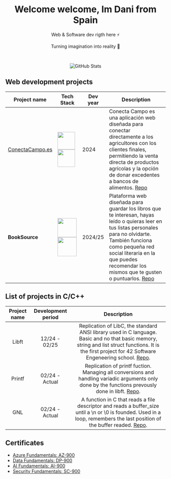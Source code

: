 <!-- Proudly created with GPRM ( https://gprm.itsvg.in ) -->
<h1 align="center"> Welcome welcome, Im Dani from Spain</br></h1>

<p align="center">Web & Software dev rigth here ⚡</p>
<p align="center">Turning imagination into reality 🚀</p>
<p align="center">
  <a href="https://danipoal.com" target="_blank"><img alt="" src="https://img.shields.io/badge/Portfolio-000?logo=vercel&logoColor=yellow&style=for-the-badge" style="vertical-align:center" /></a>
  <a href="https://linkedin.com/in/danipoal" target="_blank"><img alt="" src="https://img.shields.io/badge/LinkedIn-000?logo=linkedin&logoColor=0A66C2&style=for-the-badge" style="vertical-align:center" /></a>
</p>
<p align="center">
    <img src="https://github-readme-stats.vercel.app/api/top-langs/?username=danipoal&theme=react&hide_border=false&include_all_commits=true&count_private=false&layout=compact" alt="GitHub Stats">
  </p>

## Web development projects

| Project name | Tech Stack | Dev year | Description |
|-------------|-------|----------|-------------|
| [ConectaCampo.es](http://conectacampo.es) | <div> <img src="https://danipoal.com/js/svgs/react-icon.svg" width="55"> <img src="https://danipoal.com/js/svgs/spring.svg" width="55">  </div>| 2024 | Conecta Campo es una aplicación web diseñada para conectar directamente a los agricultores con los clientes finales, permitiendo la venta directa de productos agrícolas y la opción de donar excedentes a bancos de alimentos. [Repo](https://github.com/cnievaslozano/ConectaCampo) |
| **BookSource** |<img src="https://danipoal.com/js/svgs/csharp.svg" width="60"> <img src="https://danipoal.com/js/svgs/asp.svg" width="60"> | 2024/25 | Plataforma web diseñada para guardar los libros que te interesan, hayas leído o quieras leer en tus listas personales para no olvidarte. También funciona como pequeña red social literaria en la que puedes recomendar los mismos que te gusten o puntuarlos. [Repo](https://github.com/Tihersarc/book-source) |


## List of projects in С/C++
| Project name | Development period | Description |
|:------------:|:------------------:|:-----------:|
| Libft | 12/24 - 02/25 | Replication of LibC, the standard ANSI library used in C language. Basic and no that basic memory, string and list struct functions. It is the first project for 42 Software Engeneering school. [Repo](https://github.com/danipoal/Libft). |
| Printf | 02/24 - Actual | Replication of printf fuction. Managing all conversions and handling variadic arguments only done by the functions prevously done in libft. [Repo](https://github.com/danipoal/Printf). |
| GNL | 02/24 - Actual | A function in C that reads a file descriptor and reads a buffer_size until a \n or \0 is founded. Used in a loop, remembers the last position of the buffer readed. [Repo](https://github.com/danipoal/GNL). |


## Certificates 
- [Azure Fundamentals: AZ-900](https://www.credly.com/badges/5d200f84-d39c-41c5-91e0-157e4e190fd1)
- [Data Fundamentals: DP-900](https://www.credly.com/badges/734a3f03-11e1-45ca-935d-74424bc9e4a5)
- [AI Fundamentals: AI-900](https://www.credly.com/badges/a2235404-f225-4bd6-a5cc-19976fe279ae)
- [Security Fundamentals: SC-900](https://www.credly.com/badges/84eb1ddc-3653-4568-b23f-3fcd488f63a5)
